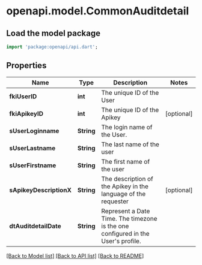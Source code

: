 # openapi.model.CommonAuditdetail

## Load the model package
```dart
import 'package:openapi/api.dart';
```

## Properties
Name | Type | Description | Notes
------------ | ------------- | ------------- | -------------
**fkiUserID** | **int** | The unique ID of the User | 
**fkiApikeyID** | **int** | The unique ID of the Apikey | [optional] 
**sUserLoginname** | **String** | The login name of the User. | 
**sUserLastname** | **String** | The last name of the user | 
**sUserFirstname** | **String** | The first name of the user | 
**sApikeyDescriptionX** | **String** | The description of the Apikey in the language of the requester | [optional] 
**dtAuditdetailDate** | **String** | Represent a Date Time. The timezone is the one configured in the User's profile. | 

[[Back to Model list]](../README.md#documentation-for-models) [[Back to API list]](../README.md#documentation-for-api-endpoints) [[Back to README]](../README.md)


